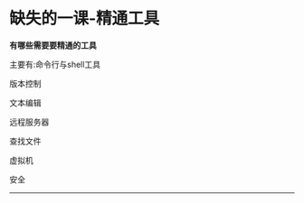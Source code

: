 # 缺失的一课-精通工具
 __有哪些需要要精通的工具__  
	
主要有:命令行与shell工具  
	
版本控制   
	
文本编辑  
	
远程服务器  	
	

查找文件  
	
虚拟机  
	
安全  
	

***